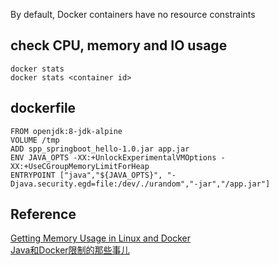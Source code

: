 By default, Docker containers have no resource constraints  


## check CPU, memory and IO usage
```docker
docker stats
docker stats <container id>
```

## dockerfile
```
FROM openjdk:8-jdk-alpine
VOLUME /tmp
ADD spp_springboot_hello-1.0.jar app.jar
ENV JAVA_OPTS -XX:+UnlockExperimentalVMOptions -XX:+UseCGroupMemoryLimitForHeap
ENTRYPOINT ["java","${JAVA_OPTS}", "-Djava.security.egd=file:/dev/./urandom","-jar","/app.jar"]
```

## Reference
[Getting Memory Usage in Linux and Docker](https://shuheikagawa.com/blog/2017/05/27/memory-usage/)  
[Java和Docker限制的那些事儿](http://www.techug.com/post/java-and-docker-memory-limits.html)
